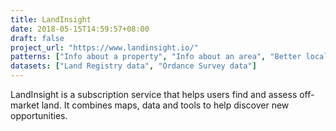 ```yaml
---
title: LandInsight
date: 2018-05-15T14:59:57+08:00
draft: false
project_url: "https://www.landinsight.io/"
patterns: ["Info about a property", "Info about an area", "Better local plans"]
datasets: ["Land Registry data", "Ordance Survey data"]
---
```


LandInsight is a subscription service that helps users find and assess off-market land. It combines maps, data and tools to help discover new opportunities.